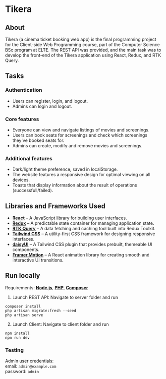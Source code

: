 # Tikera

## About

Tikera (a cinema ticket booking web app) is the final programming project for the Client-side Web Programming course, part of the Computer Science BSc program at ELTE. The REST API was provided, and the main task was to develop the front-end of the Tikera application using React, Redux, and RTK Query.

## Tasks

### Authentication

- Users can register, login, and logout.
- Admins can login and logout.

### Core features

- Everyone can view and navigate listings of movies and screenings.
- Users can book seats for screenings and check which screenings they've booked seats for.
- Admins can create, modify and remove movies and screenings.

### Additional features

- Dark/light theme preference, saved in localStorage.
- The website features a responsive design for optimal viewing on all devices.
- Toasts that display information about the result of operations (successfull/failed).

## Libraries and Frameworks Used

- [**React**](https://react.dev/) – A JavaScript library for building user interfaces.
- [**Redux**](https://redux.js.org/) – A predictable state container for managing application state.
- [**RTK Query**](https://redux-toolkit.js.org/rtk-query/overview) – A data fetching and caching tool built into Redux Toolkit.
- [**Tailwind CSS**](https://tailwindcss.com/) – A utility-first CSS framework for designing responsive interfaces.
- [**daisyUI**](https://daisyui.com/) – A Tailwind CSS plugin that provides prebuilt, themeable UI components.
- [**Framer Motion**](https://motion.dev/) – A React animation library for creating smooth and interactive UI transitions.

## Run locally

Requirements: [**Node.js**](https://nodejs.org/), [**PHP**](https://www.php.net/), [**Composer**](https://getcomposer.org/)

1. Launch REST API: Navigate to server folder and run

```
composer install
php artisan migrate:fresh --seed
php artisan serve
```

2. Launch Client: Navigate to client folder and run

```
npm install
npm run dev
```

### Testing

Admin user credentials: 
<br>email: `admin@example.com`
<br>password: `admin`



